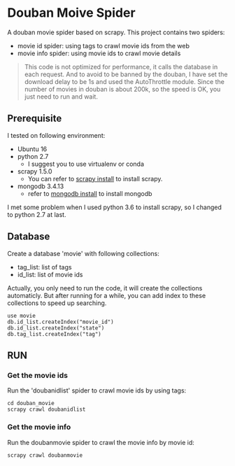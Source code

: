 # Douban Moive Spider

A douban movie spider based on scrapy. This project contains two spiders:

- movie id spider: using tags to crawl movie ids from the web
- movie info spider: using movie ids to crawl movie details

> This code is not optimized for performance, it calls the database in each request. And to avoid to be banned by the douban, I have set the download delay to be 1s and used the AutoThrottle module. Since the number of movies in douban is about 200k, so the speed is OK, you just need to run and wait.

## Prerequisite

I tested on following environment:

- Ubuntu 16
- python 2.7
    - I suggest you to use virtualenv or conda
- scrapy 1.5.0
    - You can refer to [scrapy install](https://docs.scrapy.org/en/latest/intro/install.html) to install scrapy.
- mongodb 3.4.13
    - refer to [mongodb install](https://docs.mongodb.com/manual/tutorial/install-mongodb-on-ubuntu/) to install mongodb

I met some problem when I used python 3.6 to install scrapy, so I changed to python 2.7 at last.

## Database

Create a database 'movie' with following collections:
- tag_list: list of tags
- id_list: list of movie ids

Actually, you only need to run the code, it will create the collections automaticly. But after running for a while, you can add index to these collections to speed up searching.

```
use movie
db.id_list.createIndex("movie_id")
db.id_list.createIndex("state")
db.tag_list.createIndex("tag")
```

## RUN

### Get the movie ids
Run the 'doubanidlist' spider to crawl movie ids by using tags:
```
cd douban_movie
scrapy crawl doubanidlist
```

### Get the movie info
Run the doubanmovie spider to crawl the movie info by movie id:
```
scrapy crawl doubanmovie
```
